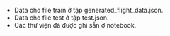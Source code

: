 - Data cho file train ở tập generated_flight_data.json.
- Data cho file test ở tập test.json.
- Các thư viện đã được ghi sẵn ở notebook.
